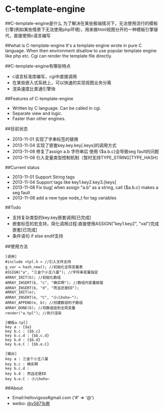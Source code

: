 C-template-engine
===========

##C-template-engine是什么
为了解决在某些极端情况下，无法使用流行的模板引擎(例如某些情景下无法使用php环境)，用来做html视图分开的一种模板引擎替代，直接使用c语言编写

##what is C-template-engine
It's a template engine wrote in pure C language. When then environment disallow to use popular template engine like php etc. Cgi can render the template file directly.


##C-template-engine有哪些特点
* c语言标准库编写，cgi中直接调用
* 在某些嵌入式系统上，可以快速的实现视图业务分离
* 渲染速度比普通引擎快

##Features of C-template-engine
* Written by C language. Can be called in cgi.
* Separate view and logic.
* Faster than other engines.

##目前状态
* 2013-11-01 实现了字串标签的替换
* 2013-11-04 实现了嵌套key.key.key[.keys]的调用方式
* 2013-11-08 修复了assign a.b 字符串后 使用 {$a.b.c}会导致seg fault的问题
* 2013-11-08 引入变量类型控制机制（暂时支持TYPE_STRING|TYPE_HASH）

##Current status
* 2013-11-01 Support String tags
* 2013-11-04 Support tags like key1.key2.key3.[keys]
* 2013-11-08 Fix bug[ when assign "a.b" as a string, call {$a.b.c} makes a seg fault
* 2013-11-08 add a new type node_t for tag variables 

##Todo
* 支持复杂类型的key.key嵌套调用[已完成]
* 嵌套标签的宏支持，简化调用过程:直接使用ASSIGN("key1.key2", "val")完成嵌套[已完成]
* 条件语句 if else endif支持

##使用方法

	[调用]
	#include <tpl.h > //引入文件支持
	g_var = hash_new(); //初始化全局变量表
	ASSIGN("a", "三金个小王八蛋"); //字符串变量指定
	ARRAY_INIT(b); //初始化数组
	ARRAY_INSERT(b, "c", "确实啊"); //数组内变量赋值
	ARRAY_INSERT(b, "d", "而且还是ED");
	ARRAY_INIT(e);
	ARRAY_INSERT(e, "C", "小儿hoho~");
	ARRAY_APPEND(e, b); //创建数组的子数组
	ARRAY_DONE(b); //将数组挂到全局变量	
	render("a.tpl"); //执行渲染

	[模板a.tpl]
	key a : {$a}
	key b.c : {$b.c}
	key b.c.d : {$b.c.d}
	key b.d : {$b.d}
	key b.e.C : {$b.e.C}

	[输出]
	key a : 三金个小王八蛋
	key b.c : 确实啊
	key b.c.d : 
	key b.d : 而且还是ED
	key b.e.C : 小儿hoho~

##About
* Email:hellovigoss#gmail.com ('#' => '@')
* weibo: [@v5871b崽](http://weibo.com/hellovigoss)
